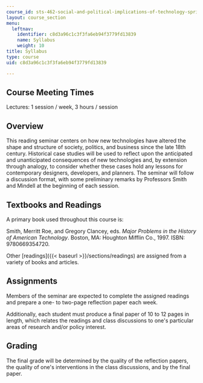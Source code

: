 ```yaml
---
course_id: sts-462-social-and-political-implications-of-technology-spring-2006
layout: course_section
menu:
  leftnav:
    identifier: c8d3a96c1c3f3fa6eb94f3779fd13839
    name: Syllabus
    weight: 10
title: Syllabus
type: course
uid: c8d3a96c1c3f3fa6eb94f3779fd13839

---
```


Course Meeting Times
--------------------

Lectures: 1 session / week, 3 hours / session

Overview
--------

This reading seminar centers on how new technologies have altered the shape and structure of society, politics, and business since the late 18th century. Historical case studies will be used to reflect upon the anticipated and unanticipated consequences of new technologies and, by extension through analogy, to consider whether these cases hold any lessons for contemporary designers, developers, and planners. The seminar will follow a discussion format, with some preliminary remarks by Professors Smith and Mindell at the beginning of each session.

Textbooks and Readings
----------------------

A primary book used throughout this course is:

Smith, Merritt Roe, and Gregory Clancey, eds. _Major Problems in the History of American Technology_. Boston, MA: Houghton Mifflin Co., 1997. ISBN: 9780669354720.

Other [readings]({{< baseurl >}}/sections/readings) are assigned from a variety of books and articles.

Assignments
-----------

Members of the seminar are expected to complete the assigned readings and prepare a one- to two-page reflection paper each week.

Additionally, each student must produce a final paper of 10 to 12 pages in length, which relates the readings and class discussions to one's particular areas of research and/or policy interest.

Grading
-------

The final grade will be determined by the quality of the reflection papers, the quality of one's interventions in the class discussions, and by the final paper.